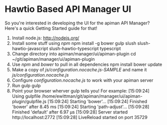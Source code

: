 # Hawtio Based API Manager UI

So you're interested in developing the UI for the apiman API Manager?  Here's 
a quick Getting Started guide for that!

1. Install node.js:  http://nodejs.org/
2. Install some stuff using *npm*
    npm install -g bower gulp slush slush-hawtio-javascript slush-hawtio-typescript typescript
3. Change directory into apiman/manager/ui/apiman-plugin
    cd ~/git/apiman/manager/ui/apiman-plugin
4. Use *npm* and *bower* to pull in all dependencies
    npm install
    bower update
5. Make a copy of *js/configuration.nocache.js-SAMPLE* and name it *js/configuration.nocache.js*
6. Configure *configuration.nocache.js* to work with your apiman server
7. Run gulp
    gulp
8. Point your browser wherver gulp tells you!  For example:
    [15:09:24] Using gulpfile /home/ewittman/git/apiman/manager/ui/apiman-plugin/gulpfile.js
    [15:09:24] Starting 'bower'...
    [15:09:24] Finished 'bower' after 8.45 ms
    [15:09:24] Starting 'path-adjust'...
    <snip>
    [15:09:28] Finished 'default' after 6.97 μs
    [15:09:28] Server started http://localhost:2772
    [15:09:28] LiveReload started on port 35729
